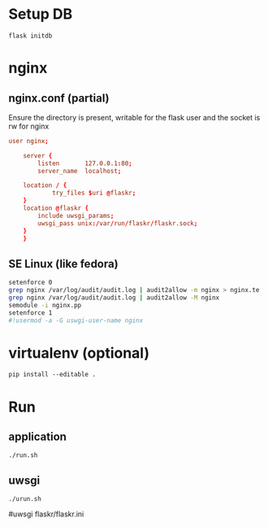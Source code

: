 # Setup DB

`flask initdb`

# nginx
## nginx.conf (partial)

Ensure the directory is present, writable for the flask user and the socket is rw for nginx

```nginx.conf
user nginx;

    server {
        listen       127.0.0.1:80;
        server_name  localhost;

	location / {
            try_files $uri @flaskr;
	}
	location @flaskr {
	    include uwsgi_params;
	    uwsgi_pass unix:/var/run/flaskr/flaskr.sock;
	}
    }
```


## SE Linux (like fedora)

```bash
setenforce 0
grep nginx /var/log/audit/audit.log | audit2allow -m nginx > nginx.te
grep nginx /var/log/audit/audit.log | audit2allow -M nginx
semodule -i nginx.pp
setenforce 1
#!usermod -a -G uswgi-user-name nginx
```

# virtualenv (optional)

`pip install --editable .`

# Run
## application

`./run.sh`

## uwsgi

`./urun.sh`

#uwsgi flaskr/flaskr.ini

